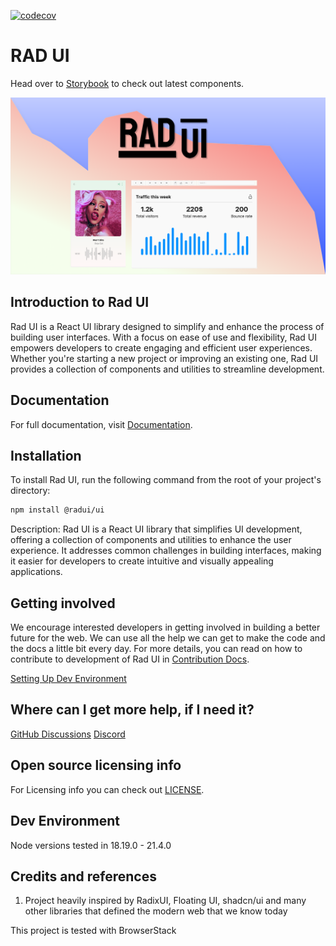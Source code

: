 [![codecov](https://codecov.io/gh/rad-ui/ui/graph/badge.svg?token=Z74MUHF5TN)](https://codecov.io/gh/rad-ui/ui)

# RAD UI

Head over to [Storybook](https://main--657eda33d6033847be90aaf8.chromatic.com/) to check out latest components.

![RAD UI](./assets/images/rad-ui-poster.png)

## Introduction to Rad UI

Rad UI is a React UI library designed to simplify and enhance the process of building user interfaces. With a focus on ease of use and flexibility, Rad UI empowers developers to create engaging and efficient user experiences. Whether you're starting a new project or improving an existing one, Rad UI provides a collection of components and utilities to streamline development.

## Documentation

For full documentation, visit [Documentation](https://www.rad-ui.com/docs/first-steps/introduction).

## Installation

To install Rad UI, run the following command from the root of your project's directory:

```bash
npm install @radui/ui
```

Description: Rad UI is a React UI library that simplifies UI development, offering a collection of components and utilities to enhance the user experience. It addresses common challenges in building interfaces, making it easier for developers to create intuitive and visually appealing applications.
<!-- 

## Dependencies

Describe any dependencies that must be installed for this software to work.
This includes programming languages, databases or other storage mechanisms, build tools, frameworks, and so forth.
If specific versions of other software are required, or known not to work, call that out.

## Usage

Show users how to use the software.
Be specific.
Use appropriate formatting when showing code snippets.

## How to test the software

If the software includes automated tests, detail how to run those tests.

## Known issues

Document any known significant shortcomings with the software.

## Getting help

Instruct users how to get help with this software; this might include links to an issue tracker, wiki, mailing list, etc.

**Example**

If you have questions, concerns, bug reports, etc, please file an issue in this repository's Issue Tracker. -->

## Getting involved

We encourage interested developers in getting involved in building a better future for the web. We can use all the help we can get to make the code and the docs a little bit every day.
For more details, you can read on how to contribute to development of Rad UI in [Contribution Docs](https://www.rad-ui.com/docs/contributing/before-you-start).

[Setting Up Dev Environment](https://www.rad-ui.com/docs/contributing/setting-up-dev-environment)

## Where can I get more help, if I need it?

[GitHub Discussions](https://github.com/rad-ui/ui/discussions)
[Discord](https://discord.com/invite/nMaQfeEPNp)

## Open source licensing info

For Licensing info you can check out [LICENSE](LICENSE).

## Dev Environment

Node versions tested in 18.19.0 - 21.4.0

## Credits and references

1. Project heavily inspired by RadixUI, Floating UI, shadcn/ui and many other libraries that defined the modern web that we know today

This project is tested with BrowserStack
